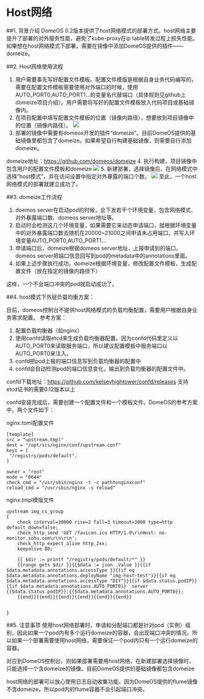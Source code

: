 # Host网络

##1. 背景介绍
DomeOS 0.2版本提供了host网络模式的部署方式。host网络主要提升了部署的对外服务性能，避免了kube-proxy在ip table转发过程上损失性能。如果想在host网络模式下部署，需要在镜像中添加DomeOS提供的插件——domeize。


##2. Host网络使用流程
1. 用户需要事先写好配置文件模板。配置文件模版是根据自身业务代码编写的，需要在配置文件模板需要使用对外端口的时候，使用AUTO_PORT0,AUTO_PORT1...的变量名代替端口（具体规则见github上domeize项目介绍）。用户需要将写好的配置文件模板放入代码项目或基础镜像内。
2. 在项目配置中填写配置文件模板的位置（镜像内路径），想要放到项目镜像中的位置（镜像内路径）。
![](http://881471b33d4f9.cdn.sohucs.com/q_mini/newproject68.jpg)
3. 部署的镜像中需要有domeos开发的插件“domeize”。目前DomeOS提供的基础镜像里都包含了domeize。如果希望自行构建基础镜像，则需要自行添加domeize。

  domeize地址：https://github.com/domeos/domeize
4. 执行构建，项目镜像中包含用户的配置文件模板和domeize
![](http://881471b33d4f9.cdn.sohucs.com/q_mini/newproject17.jpg)
5. 新建部署，选择镜像后，在网络模式中选择“host模式”，并在访问设置中指定对外暴露的端口个数。
![](http://881471b33d4f9.cdn.sohucs.com/q_mini/newproject69.jpg)
至此，一个host网络模式的部署就建立成功了。

##3. domeize工作流程
1. doemos server在启动pod的时候，会下发若干个环境变量，包含网络模式、对外暴露端口数、domeos server地址等。
2. 启动时会检测这几个环境变量，如果需要它来动态申请端口，就根据环境变量中的对外暴露端口数去随机在20000~21000之间申请未占用端口，并写入环境变量AUTO_PORT0,AUTO_PORT1...
3. 申请端口后，domeize根据domeos server地址，上报申请到的端口。domeos server把端口信息回写到pod的metadata中的annotations里面。
4. 如果上述步骤执行成功，domeize根据环境变量，修改配置文件模板，生成配置文件（放在指定的镜像内路径下）

这样，一个不会端口冲突的pod就启动成功了。


##4. host模式下外层负载均衡方案：

目前，domeos控制台不提供host网络模式的负载均衡配置，需要用户根据自身业务需求配置。
参考方案：
1. 配置负载均衡器（如nginx）
2. 使用confd读取etcd来生成负载均衡器配置。因为confd代码里定义以AUTO_PORT0来读取服务端口，所以建议配置模板中服务端口以AUTO_PORT0来注入。
3. confd把pod上报的端口信息写到负载均衡器的配置中
4. confd会自动检测pod的端口信息变化，输出到负载均衡器的配置文件中。

confd下载地址：https://github.com/kelseyhightower/confd/releases
支持etcd证书的需要0.12版本以上

confd安装完成后，需要创建一个配置文件和一个模板文件。DomeOS的参考方案中，两个文件如下：

nginx.toml配置文件

    [template]
    src = "upstream.tmpl"
    dest = "/opt/scs/nginx/conf/upstream.conf"
    keys = [
     "/registry/pods/default",
    ]
      
    owner = "root"
    mode = "0644"
    check_cmd = "/usr/sbin/nginx -t -c pathtonginxconf"
    reload_cmd = "/usr/sbin/nginx -s reload"
nginx.tmpl模版文件

    upstream img_cs_group
    {   
        check interval=10000 rise=2 fall=3 timeout=3000 type=http default_down=false;
        check_http_send 'GET /favicon.ico HTTP/1.0\r\nHost: no-monitor.sohu.com\r\n\r\n';
        check_http_expect_alive http_2xx;
        keepalive 80;
                                                                           
        {{ $dir := printf "/registry/pods/default/*" }}
        {{range gets $dir }}{{$data := json .Value }}{{if $data.metadata.annotations.accessType }}{{if eq $data.metadata.annotations.deployName "img-host-test"}}{{if eq $data.metadata.annotations.accessType "DIY"}}{{if $data.status.podIP}}{{if $data.metadata.annotations.AUTO_PORT0}}  server {{$data.status.podIP}}:{{$data.metadata.annotations.AUTO_PORT0}};
        {{end}}{{end}}{{end}}{{end}}{{end}}{{end}}
 
 
    }

##5. 注意事项
使用host网络部署时，申请和分配端口都是针对pod（实例）级别，因此如果一个pod内有多个运行domeize的容器，会出现端口冲突的情况。所以如果一个部署需要使用host网络，需要保证一个pod内只有一个运行domeize的容器。

对应到DomeOS控制台，则如果部署需要用host网络，在新建部署选择镜像时，只能选择一个含domeize的镜像。目前DomeOS提供的基础镜像都包含domeize

host网络的部署可以放心使用日志自动收集功能。因为DomeOS提供的flume镜像不含domeize，所以pod内的flume容器不会引起端口冲突。